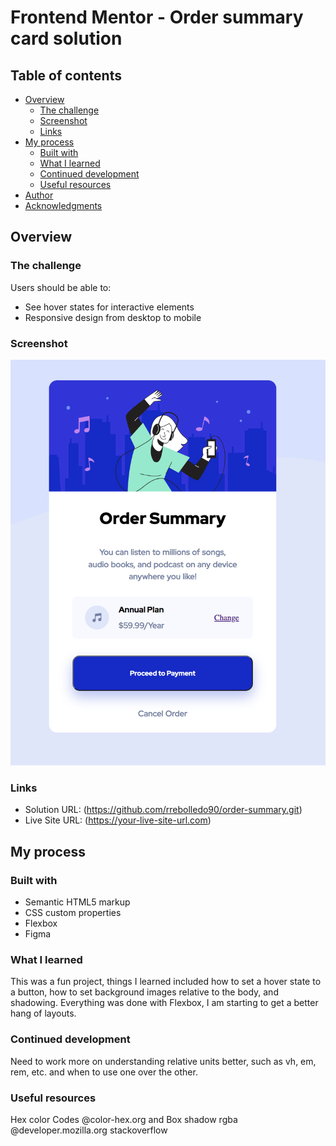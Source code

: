 # Frontend Mentor - Order summary card solution

## Table of contents

- [Overview](#overview)
  - [The challenge](#the-challenge)
  - [Screenshot](#screenshot)
  - [Links](#links)
- [My process](#my-process)
  - [Built with](#built-with)
  - [What I learned](#what-i-learned)
  - [Continued development](#continued-development)
  - [Useful resources](#useful-resources)
- [Author](#author)
- [Acknowledgments](#acknowledgments)

## Overview

### The challenge

Users should be able to:

- See hover states for interactive elements
- Responsive design from desktop to mobile

### Screenshot

![](screen-shot.png)

### Links

- Solution URL: (https://github.com/rrebolledo90/order-summary.git)
- Live Site URL: (https://your-live-site-url.com)

## My process

### Built with

- Semantic HTML5 markup
- CSS custom properties
- Flexbox
- Figma

### What I learned

This was a fun project, things I learned included how to set a hover state to a button,
how to set background images relative to the body, and shadowing. Everything was done with Flexbox,
I am starting to get a better hang of layouts.

### Continued development

Need to work more on understanding relative units better, such as vh, em, rem, etc. and when to use one over the other.

### Useful resources

Hex color Codes @color-hex.org
and Box shadow rgba @developer.mozilla.org
stackoverflow
